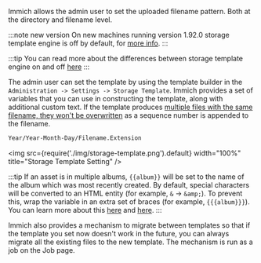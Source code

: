 Immich allows the admin user to set the uploaded filename pattern. Both at the directory and filename level.

:::note new version
On new machines running version 1.92.0 storage template engine is off by default, for [more info](https://github.com/immich-app/immich/releases#:~:text=the%20partner%E2%80%99s%20assets.-,Hardening%20storage%20template,-We%20have%20further).
:::

:::tip
You can read more about the differences between storage template engine on and off [here](/docs/administration/backup-and-restore#asset-types-and-storage-locations)
:::

The admin user can set the template by using the template builder in the `Administration -> Settings -> Storage Template`. Immich provides a set of variables that you can use in constructing the template, along with additional custom text. If the template produces [multiple files with the same filename, they won't be overwritten](https://github.com/immich-app/immich/discussions/3324) as a sequence number is appended to the filename.

```bash title="Default template"
Year/Year-Month-Day/Filename.Extension
```

<img src={require('./img/storage-template.png').default} width="100%" title="Storage Template Setting" />

:::tip
If an asset is in multiple albums, `{{album}}` will be set to the name of the album which was most recently created. By default, special characters will be converted to an HTML entity (for example, `&` -> `&amp;`). To prevent this, wrap the variable in an extra set of braces (for example, `{{{album}}}`). You can learn more about this [here](https://handlebarsjs.com/guide/expressions.html#html-escaping) and [here](https://github.com/immich-app/immich/issues/4917).
:::

Immich also provides a mechanism to migrate between templates so that if the template you set now doesn't work in the future, you can always migrate all the existing files to the new template. The mechanism is run as a job on the Job page.
